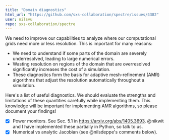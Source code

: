```yaml
---
title: "Domain diagnostics"
html_url: "https://github.com/sxs-collaboration/spectre/issues/4382"
user: nilsvu
repo: sxs-collaboration/spectre
---
```


We need to improve our capabilities to analyze where our computational grids need more or less resolution. This is important for many reasons:

- We need to understand if some parts of the domain are severely underresolved, leading to large numerical errors.
- Wasting resolution on regions of the domain that are overresolved significantly increases the cost of a simulation.
- These diagnostics form the basis for adaptive mesh-refinement (AMR) algorithms that adjust the resolution automatically throughout a simulation.

Here's a list of useful diagnostics. We should evaluate the strengths and limitations of these quantities carefully while implementing them. This knowledge will be important for implementing AMR algorithms, so please document your findings!

- [x] Power monitors. See Sec. 5.1 in https://arxiv.org/abs/1405.3693. @nikwit and I have implemented these partially in Python, so talk to us.
- [x] Numerical vs analytic Jacobian (see @nilsdeppe's comments below).